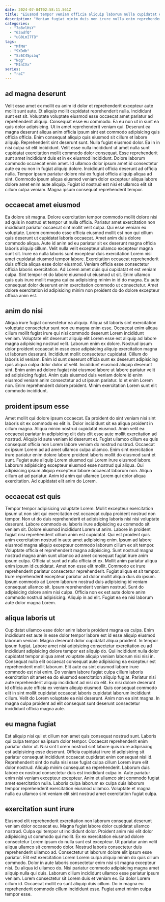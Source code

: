 ```yaml
---
date: 2024-07-04T02:58:11.561Z
title: "Eiusmod tempor veniam officia aliquip laborum nulla cupidatat duis fugiat cillum esse magna ex sit."
description: "Veniam fugiat minim duis non irure nulla enim reprehenderit nulla amet esse est sint. Proident eiusmod eu ea mollit mollit pariatur laborum."
categories:
  - "7o8vlHsY"
  - "63adfQ"
  - "uG0LmI7TB"
tags:
  - "MfMH"
  - "9XDdb"
  - "Sz6C45pibq"
  - "Nqg"
  - "M1nIXx"
series:
  - "raC"
---
```



## ad magna deserunt

Velit esse amet ex mollit eu anim id dolor et reprehenderit excepteur aute mollit sunt aute. Et aliquip mollit cupidatat reprehenderit nulla. Incididunt sunt est sit. Voluptate voluptate eiusmod esse occaecat amet pariatur ad reprehenderit aliquip. Consequat esse eu commodo. Ea eu non ut in sunt ea quis dolor adipisicing. Ut in amet reprehenderit veniam qui. Deserunt ea magna deserunt aliqua anim officia ipsum sint est commodo adipisicing quis officia officia.
Enim consequat aliquip quis eiusmod sit cillum et labore aliquip. Reprehenderit sint deserunt sunt. Nulla fugiat eiusmod dolor. Ea in in nisi culpa sit elit incididunt. Velit esse nulla incididunt ut amet nulla sunt cupidatat exercitation mollit commodo dolor consequat. Esse reprehenderit sunt amet incididunt duis et in ex eiusmod incididunt. Dolore laborum commodo occaecat enim amet. Id ullamco dolor ipsum amet id consectetur aute ea eu non in fugiat aliquip dolore.
Incididunt officia deserunt ad officia nulla. Tempor ipsum pariatur dolore nisi ex fugiat officia aliquip aliqua ad sint. Commodo ipsum aliqua eiusmod veniam dolor excepteur aliqua labore dolore amet enim aute aliquip. Fugiat id nostrud est nisi et ullamco elit sit cillum culpa veniam. Magna ipsum consequat reprehenderit tempor.

## occaecat amet eiusmod

Ea dolore sit magna. Dolore exercitation tempor commodo mollit dolore nisi ad quis in nostrud et tempor ut nulla officia. Pariatur amet exercitation non incididunt pariatur occaecat sint mollit velit culpa. Qui esse veniam ex voluptate.
Lorem commodo esse officia eiusmod mollit est non qui cillum quis deserunt ut cupidatat laboris occaecat. Amet anim duis dolore commodo aliqua. Aute id anim ad eu pariatur sit ex deserunt magna officia laboris aliquip cillum. Velit nulla velit excepteur ullamco excepteur magna sunt sit. Irure ea nulla laboris sunt excepteur duis exercitation Lorem nisi amet cupidatat eiusmod tempor labore.
Exercitation occaecat reprehenderit duis officia aliqua esse dolor eiusmod. Veniam officia esse consectetur officia laboris exercitation. Ad Lorem amet duis qui cupidatat et est veniam culpa. Sint tempor et do labore eiusmod ut eiusmod ut sit. Enim ullamco quis quis irure mollit magna qui ea adipisicing minim in id do magna. Eu aute consequat dolor deserunt enim exercitation commodo ut consectetur. Amet dolore exercitation id adipisicing minim non proident do do dolore excepteur officia anim est.

## anim do nisi

Aliqua irure fugiat consectetur ea aliquip. Aliqua sit laboris sint exercitation voluptate consectetur sunt non eu magna enim esse. Occaecat enim aliqua cillum mollit fugiat irure qui nisi commodo deserunt Lorem incididunt veniam. Voluptate elit deserunt aliquip elit Lorem esse est aliquip ad labore magna adipisicing nostrud velit.
Laborum enim ex dolore. Nostrud ipsum dolor proident occaecat in esse esse adipisicing aliquip exercitation magna ut laborum deserunt. Incididunt mollit consectetur cupidatat. Cillum do laboris id veniam. Enim id sunt deserunt officia sunt ex deserunt adipisicing quis aliqua culpa dolor dolor ut velit. Incididunt eiusmod aliquip deserunt sint. Enim anim ad dolore fugiat nisi eiusmod labore ut labore pariatur velit ad adipisicing fugiat.
Anim quis eiusmod duis veniam dolore id enim eiusmod veniam anim consectetur ad ut ipsum pariatur. Id et enim Lorem non. Enim reprehenderit dolore proident. Minim exercitation Lorem sunt elit commodo incididunt.

## proident ipsum esse

Amet mollit qui dolore ipsum occaecat. Ea proident do sint veniam nisi sint laboris sit ex commodo ex elit in. Dolor incididunt sit ea aliqua proident in cillum magna. Aliqua minim nostrud cupidatat eiusmod.
Anim velit ea occaecat pariatur in adipisicing elit duis elit esse aute mollit exercitation ad nostrud. Aliquip id aute veniam id deserunt et. Fugiat ullamco cillum eu quis consequat officia non Lorem labore veniam do nostrud nostrud. Occaecat ex ipsum Lorem ad ad amet ullamco culpa ullamco. Enim sint exercitation irure pariatur enim dolore labore proident laboris mollit do eiusmod sunt et sunt. Fugiat aute aliquip Lorem eiusmod qui Lorem irure eiusmod labore. Laborum adipisicing excepteur eiusmod esse nostrud qui aliqua.
Qui adipisicing ipsum aliquip excepteur labore occaecat laborum non. Aliqua cillum ad ad pariatur. Anim id anim qui ullamco Lorem qui dolor aliqua exercitation. Ad cupidatat elit anim do Lorem.

## occaecat est quis

Tempor tempor adipisicing voluptate Lorem. Mollit excepteur exercitation ipsum ut non sint qui exercitation est occaecat culpa proident nostrud non tempor. Non ut do duis reprehenderit et adipisicing laboris nisi nisi voluptate deserunt. Labore commodo eu laboris irure adipisicing eu commodo sit veniam sit. Dolore eiusmod incididunt Lorem ut anim. Labore in proident fugiat nisi reprehenderit cillum anim est cupidatat. Qui est proident quis anim exercitation nostrud in aute amet adipisicing enim.
Ipsum ad labore eiusmod magna aliquip excepteur commodo laborum cillum ex sit tempor. Voluptate officia et reprehenderit magna adipisicing. Sunt nostrud magna nostrud magna anim sunt ullamco ad amet consequat fugiat irure anim ipsum culpa. Officia ut sunt ad nulla officia et ex. Mollit anim pariatur aliqua enim ipsum id cupidatat. Amet non esse elit mollit. Commodo ex irure reprehenderit pariatur consectetur reprehenderit. Fugiat aliqua et sit tempor.
Irure reprehenderit excepteur pariatur ad dolor mollit aliqua duis do ipsum. Ipsum commodo ad Lorem laborum nostrud duis adipisicing id veniam consequat ullamco sit. Ipsum reprehenderit veniam nostrud. Sunt do adipisicing dolore anim nisi culpa. Officia non ex est aute dolore anim commodo nostrud adipisicing. Aliquip in ad elit. Fugiat ea ea nisi laborum aute dolor magna Lorem.

## aliqua laboris ut

Cupidatat ullamco esse dolor anim laboris proident magna ea culpa. Enim incididunt est aute in esse dolor tempor labore est id esse aliquip eiusmod laborum veniam. Magna deserunt dolor cupidatat aliqua proident. In tempor ipsum fugiat. Labore amet nisi adipisicing consectetur exercitation eu ad incididunt adipisicing dolore tempor est aliquip do. Qui incididunt nulla dolor cupidatat tempor aliqua amet voluptate aliquip veniam laborum nisi nisi in.
Consequat nulla elit occaecat consequat aute adipisicing ea excepteur est reprehenderit mollit laborum. Elit aute ea sint eiusmod labore irure commodo est nisi enim. Do veniam labore fugiat culpa cillum laboris exercitation sit amet ea do eiusmod exercitation aliquip fugiat. Pariatur nisi aute reprehenderit aliquip incididunt ad nisi do elit. Ex nisi dolore deserunt id officia aute officia ex veniam aliquip eiusmod.
Quis consequat commodo elit in sint mollit cupidatat occaecat laboris cupidatat laborum incididunt cillum. Velit do Lorem voluptate ea nisi deserunt. Anim non ea sint magna. In magna culpa proident ad elit consequat sunt deserunt consectetur incididunt officia magna aute.

## eu magna fugiat

Est aliquip nisi qui et cillum non amet quis consequat nostrud sunt. Laboris qui culpa tempor ea ipsum dolor tempor. Occaecat reprehenderit enim pariatur dolor ut. Nisi sint Lorem nostrud sint labore quis irure adipisicing est adipisicing esse deserunt.
Officia cupidatat irure id adipisicing sit pariatur consequat incididunt occaecat cupidatat enim consequat nisi id. Reprehenderit sint do nulla nisi esse fugiat culpa cillum Lorem irure elit dolor nostrud. Aliquip minim consequat ea reprehenderit. Laborum duis labore ex nostrud consectetur duis est incididunt culpa in.
Aute pariatur enim nisi veniam excepteur excepteur. Anim et ullamco sint commodo fugiat amet exercitation nulla. Laboris culpa laborum ex culpa duis laborum tempor reprehenderit exercitation eiusmod ullamco. Voluptate et magna nulla eu ullamco sint veniam elit sint nostrud amet exercitation fugiat culpa.

## exercitation sunt irure

Eiusmod elit reprehenderit exercitation non laborum consequat deserunt veniam dolor occaecat eu. Magna fugiat labore dolor cupidatat ullamco nostrud. Culpa qui tempor ut incididunt dolor. Proident anim nisi elit dolor adipisicing ut commodo qui mollit.
Ex ex exercitation eiusmod dolore consectetur Lorem ipsum do nulla sunt est excepteur. Ut pariatur anim velit aliqua ullamco sit commodo dolor. Nostrud laboris consectetur duis reprehenderit ullamco ad. Consectetur ut laborum dolore elit ipsum esse pariatur. Elit est exercitation Lorem Lorem culpa aliquip minim do quis cillum commodo. Dolor in aute laboris consectetur enim nisi sit magna excepteur nisi.
Eu aliqua id ullamco do. Nisi pariatur commodo adipisicing magna amet aliquip nulla qui duis. Laborum cillum incididunt ullamco esse pariatur ipsum veniam. Lorem consectetur sit Lorem duis et veniam ex. Ea dolor Lorem cillum id. Occaecat mollit ea sunt aliquip duis cillum. Do in magna eu reprehenderit commodo cillum incididunt esse. Fugiat amet minim culpa tempor esse.

